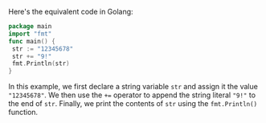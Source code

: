 Here's the equivalent code in Golang:
```go
package main
import "fmt"
func main() {
 str := "12345678"
 str += "9!"
 fmt.Println(str)
}
```
In this example, we first declare a string variable `str` and assign it the value `"12345678"`. We then use the `+=` operator to append the string literal `"9!"` to the end of `str`. Finally, we print the contents of `str` using the `fmt.Println()` function.

